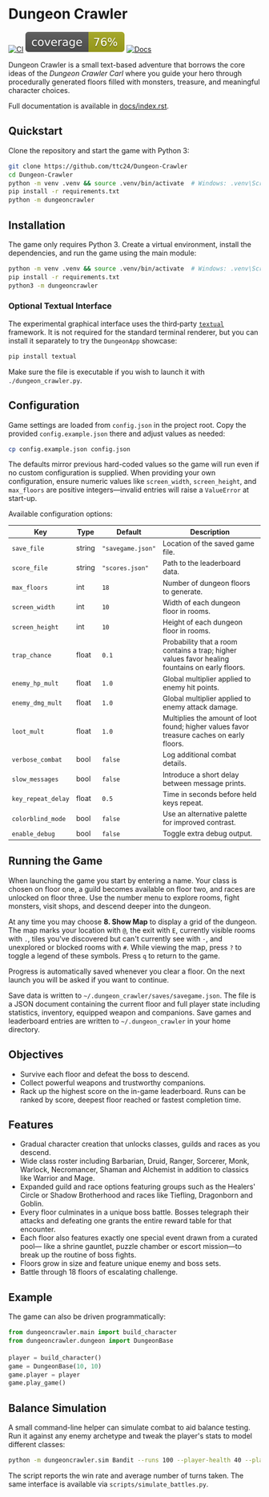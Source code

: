 # Dungeon Crawler

[![CI](https://github.com/ttc24/Dungeon-Crawler/actions/workflows/ci.yml/badge.svg)](https://github.com/ttc24/Dungeon-Crawler/actions/workflows/ci.yml)
![Coverage](coverage.svg)
[![Docs](https://img.shields.io/badge/docs-latest-blue.svg)](https://ttc24.github.io/Dungeon-Crawler/)

Dungeon Crawler is a small text-based adventure that borrows the core ideas of the *Dungeon Crawler Carl* where you guide your hero through procedurally generated floors filled with monsters, treasure, and meaningful character choices.

Full documentation is available in [docs/index.rst](docs/index.rst).

## Quickstart

Clone the repository and start the game with Python 3:

```bash
git clone https://github.com/ttc24/Dungeon-Crawler
cd Dungeon-Crawler
python -m venv .venv && source .venv/bin/activate  # Windows: .venv\Scripts\activate
pip install -r requirements.txt
python -m dungeoncrawler
```

## Installation

The game only requires Python 3. Create a virtual environment, install the dependencies, and run the game using the main module:

```bash
python -m venv .venv && source .venv/bin/activate  # Windows: .venv\Scripts\activate
pip install -r requirements.txt
python3 -m dungeoncrawler
```

### Optional Textual Interface

The experimental graphical interface uses the third‑party
[`textual`](https://textual.textualize.io/) framework.  It is not required for
the standard terminal renderer, but you can install it separately to try the
`DungeonApp` showcase:

```bash
pip install textual
```

Make sure the file is executable if you wish to launch it with `./dungeon_crawler.py`.

## Configuration

Game settings are loaded from `config.json` in the project root. Copy the provided
`config.example.json` there and adjust values as needed:

```bash
cp config.example.json config.json
```

The defaults mirror previous hard-coded values so the game will run even if
no custom configuration is supplied. When providing your own configuration,
ensure numeric values like `screen_width`, `screen_height`, and `max_floors`
are positive integers—invalid entries will raise a `ValueError` at start-up.

Available configuration options:

| Key | Type | Default | Description |
| --- | ---- | ------- | ----------- |
| `save_file` | string | `"savegame.json"` | Location of the saved game file. |
| `score_file` | string | `"scores.json"` | Path to the leaderboard data. |
| `max_floors` | int | `18` | Number of dungeon floors to generate. |
| `screen_width` | int | `10` | Width of each dungeon floor in rooms. |
| `screen_height` | int | `10` | Height of each dungeon floor in rooms. |
| `trap_chance` | float | `0.1` | Probability that a room contains a trap; higher values favor healing fountains on early floors. |
| `enemy_hp_mult` | float | `1.0` | Global multiplier applied to enemy hit points. |
| `enemy_dmg_mult` | float | `1.0` | Global multiplier applied to enemy attack damage. |
| `loot_mult` | float | `1.0` | Multiplies the amount of loot found; higher values favor treasure caches on early floors. |
| `verbose_combat` | bool | `false` | Log additional combat details. |
| `slow_messages` | bool | `false` | Introduce a short delay between message prints. |
| `key_repeat_delay` | float | `0.5` | Time in seconds before held keys repeat. |
| `colorblind_mode` | bool | `false` | Use an alternative palette for improved contrast. |
| `enable_debug` | bool | `false` | Toggle extra debug output. |

## Running the Game

When launching the game you start by entering a name. Your class is chosen on
floor one, a guild becomes available on floor two, and races are unlocked on
floor three. Use the number menu to explore rooms, fight monsters, visit
shops, and descend deeper into the dungeon.

At any time you may choose **8. Show Map** to display a grid of the dungeon. The map marks your location with `@`, the exit with `E`, currently visible rooms with `.`, tiles you've discovered but can't currently see with `·`, and unexplored or blocked rooms with `#`. While viewing the map, press `?` to toggle a legend of these symbols. Press `q` to return to the game.

Progress is automatically saved whenever you clear a floor. On the next launch you will be asked if you want to continue.

Save data is written to `~/.dungeon_crawler/saves/savegame.json`. The file is a
JSON document containing the current floor and full player state including
statistics, inventory, equipped weapon and companions. Save games and leaderboard
entries are written to `~/.dungeon_crawler` in your home directory.

## Objectives

- Survive each floor and defeat the boss to descend.
- Collect powerful weapons and trustworthy companions.
- Rack up the highest score on the in-game leaderboard. Runs can be ranked by
  score, deepest floor reached or fastest completion time.

## Features

- Gradual character creation that unlocks classes, guilds and races as you
  descend.
- Wide class roster including Barbarian, Druid, Ranger, Sorcerer, Monk,
  Warlock, Necromancer, Shaman and Alchemist in addition to classics like
  Warrior and Mage.
- Expanded guild and race options featuring groups such as the Healers'
  Circle or Shadow Brotherhood and races like Tiefling, Dragonborn and
  Goblin.
- Every floor culminates in a unique boss battle. Bosses telegraph their
  attacks and defeating one grants the entire reward table for that encounter.
- Each floor also features exactly one special event drawn from a curated pool—
  like a shrine gauntlet, puzzle chamber or escort mission—to break up the
  routine of boss fights.
- Floors grow in size and feature unique enemy and boss sets.
- Battle through 18 floors of escalating challenge.

## Example

The game can also be driven programmatically:

```python
from dungeoncrawler.main import build_character
from dungeoncrawler.dungeon import DungeonBase

player = build_character()
game = DungeonBase(10, 10)
game.player = player
game.play_game()
```

## Balance Simulation

A small command-line helper can simulate combat to aid balance testing. Run it
against any enemy archetype and tweak the player's stats to model different
classes:

```bash
python -m dungeoncrawler.sim Bandit --runs 100 --player-health 40 --player-attack 10
```

The script reports the win rate and average number of turns taken. The same
interface is available via `scripts/simulate_battles.py`.
